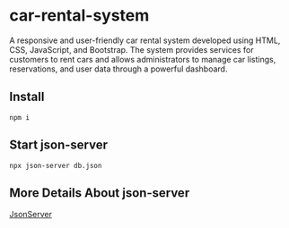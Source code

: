 # car-rental-system
A responsive and user-friendly car rental system developed using HTML, CSS, JavaScript, and Bootstrap. The system provides services for customers to rent cars and allows administrators to manage car listings, reservations, and user data through a powerful dashboard.

## Install
```
npm i
```

## Start json-server
```
npx json-server db.json
```

## More Details About json-server
[JsonServer](https://www.npmjs.com/package/json-server)
